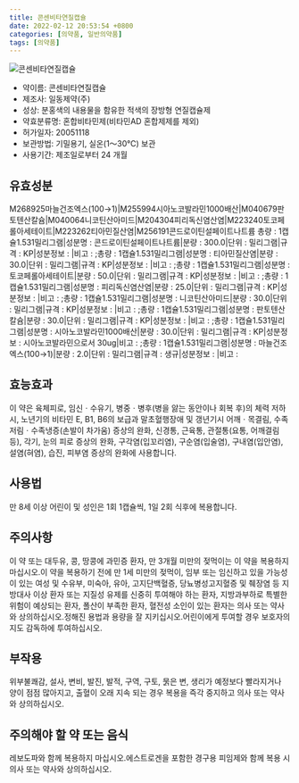 ```yaml
---
title: 콘센비타연질캡슐
date: 2022-02-12 20:53:54 +0800
categories: [의약품, 일반의약품]
tags: [의약품]
---
```

![콘센비타연질캡슐](https://nedrug.mfds.go.kr/pbp/cmn/itemImageDownload/147809054104100140)

- 약이름: 콘센비타연질캡슐
- 제조사: 일동제약(주)
- 성상: 분홍색의 내용물을 함유한 적색의 장방형 연질캡슐제
- 약효분류명: 혼합비타민제(비타민AD 혼합제제를 제외)
- 허가일자: 20051118
- 보관방법: 기밀용기, 실온(1～30℃) 보관
- 사용기간: 제조일로부터 24 개월
## 유효성분
M268925마늘건조엑스(100→1)|M255994시아노코발라민1000배산|M040679판토텐산칼슘|M040064니코틴산아미드|M204304피리독신염산염|M223240토코페롤아세테이트|M223262티아민질산염|M256191콘드로이틴설페이트나트륨
총량 : 1캡슐1.531밀리그램|성분명 : 콘드로이틴설페이트나트륨|분량 : 300.0|단위 : 밀리그램|규격 : KP|성분정보 : |비고 : ;총량 : 1캡슐1.531밀리그램|성분명 : 티아민질산염|분량 : 30.0|단위 : 밀리그램|규격 : KP|성분정보 : |비고 : ;총량 : 1캡슐1.531밀리그램|성분명 : 토코페롤아세테이트|분량 : 50.0|단위 : 밀리그램|규격 : KP|성분정보 : |비고 : ;총량 : 1캡슐1.531밀리그램|성분명 : 피리독신염산염|분량 : 25.0|단위 : 밀리그램|규격 : KP|성분정보 : |비고 : ;총량 : 1캡슐1.531밀리그램|성분명 : 니코틴산아미드|분량 : 30.0|단위 : 밀리그램|규격 : KP|성분정보 : |비고 : ;총량 : 1캡슐1.531밀리그램|성분명 : 판토텐산칼슘|분량 : 30.0|단위 : 밀리그램|규격 : KP|성분정보 : |비고 : ;총량 : 1캡슐1.531밀리그램|성분명 : 시아노코발라민1000배산|분량 : 30.0|단위 : 밀리그램|규격 : KP|성분정보 : 시아노코발라민으로서 30ug|비고 : ;총량 : 1캡슐1.531밀리그램|성분명 : 마늘건조엑스(100→1)|분량 : 2.0|단위 : 밀리그램|규격 : 생규|성분정보 : |비고 :
## 효능효과
이 약은 육체피로, 임신ㆍ수유기, 병중ㆍ병후(병을 앓는 동안이나 회복 후)의 체력 저하 시, 노년기의 비타민 E, B1, B6의 보급과 말초혈행장애 및 갱년기시 어깨ㆍ목결림, 수족저림ㆍ수족냉증(손발이 차가움) 증상의 완화, 신경통, 근육통, 관절통(요통, 어깨결림 등), 각기, 눈의 피로 증상의 완화, 구각염(입꼬리염), 구순염(입술염), 구내염(입안염), 설염(혀염), 습진, 피부염 증상의 완화에 사용합니다.
## 사용법
만 8세 이상 어린이 및 성인은 1회 1캡슐씩, 1일 2회 식후에 복용합니다.
## 주의사항
이 약 또는 대두유, 콩, 땅콩에 과민증 환자, 만 3개월 미만의 젖먹이는 이 약을 복용하지 마십시오.이 약을 복용하기 전에 만 1세 미만의 젖먹이, 임부 또는 임신하고 있을 가능성이 있는 여성 및 수유부, 미숙아, 유아, 고지단백혈증, 당뇨병성고지혈증 및 췌장염 등 지방대사 이상 환자 또는 지질성 유제를 신중히 투여해야 하는 환자, 지방과부하로 특별한 위험이 예상되는 환자, 폴산이 부족한 환자, 혈전성 소인이 있는 환자는 의사 또는 약사와 상의하십시오.정해진 용법과 용량을 잘 지키십시오.어린이에게 투여할 경우 보호자의 지도 감독하에 투여하십시오.
## 부작용
위부불쾌감, 설사, 변비, 발진, 발적, 구역, 구토, 묽은 변, 생리가 예정보다 빨라지거나 양이 점점 많아지고, 출혈이 오래 지속 되는 경우 복용을 즉각 중지하고 의사 또는 약사와 상의하십시오.
## 주의해야 할 약 또는 음식
레보도파와 함께 복용하지 마십시오.에스트로겐을 포함한 경구용 피임제와 함께 복용 시 의사 또는 약사와 상의하십시오.
